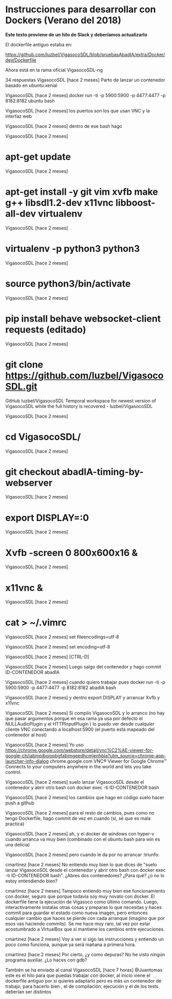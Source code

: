 # Instrucciones para desarrollar con Dockers (Verano del 2018)

**Este texto proviene de un hilo de Slack y deberíamos actualizarlo**

El dockerfile antiguo estaba en:

https://github.com/luzbel/VigasocoSDL/blob/pruebasAbadIA/extra/Docker/dev/Dockerfile 

Ahora está en la rama oficial VigasocoSDL-ng


34 respuestas
VigasocoSDL [hace 2 meses]
Parto de lanzar un contenedor basado en ubuntu:xenial


VigasocoSDL [hace 2 meses]
docker run -ti -p 5900:5900 -p 4477:4477 -p 8182:8182 ubuntu bash


VigasocoSDL [hace 2 meses]
los puertos son los que usan VNC y la interfaz web

VigasocoSDL [hace 2 meses]
dentro de ese bash hago


VigasocoSDL [hace 2 meses]
# apt-get update


VigasocoSDL [hace 2 meses]
# apt-get install -y git vim xvfb make g++ libsdl1.2-dev x11vnc libboost-all-dev virtualenv


VigasocoSDL [hace 2 meses]
# virtualenv -p python3 python3


VigasocoSDL [hace 2 meses]
# source python3/bin/activate


VigasocoSDL [hace 2 meses]
# pip install behave websocket-client requests (editado)


VigasocoSDL [hace 2 meses]
# git clone https://github.com/luzbel/VigasocoSDL.git
GitHub
luzbel/VigasocoSDL
Temporal workspace for newest version of VigasocoSDL while the full history is recovered - luzbel/VigasocoSDL
 


VigasocoSDL [hace 2 meses]
# cd VigasocoSDL/


VigasocoSDL [hace 2 meses]
# git checkout abadIA-timing-by-webserver


VigasocoSDL [hace 2 meses]
# export DISPLAY=:0


VigasocoSDL [hace 2 meses]
# Xvfb -screen 0 800x600x16 &


VigasocoSDL [hace 2 meses]
# x11vnc &


VigasocoSDL [hace 2 meses]
# cat > ~/.vimrc


VigasocoSDL [hace 2 meses]
set fileencodings=utf-8


VigasocoSDL [hace 2 meses]
set encoding=utf-8


VigasocoSDL [hace 2 meses]
[CTRL-D]

VigasocoSDL [hace 2 meses]
Luego salgo del contenedor y hago commit ID-CONTENEDOR abadIA


VigasocoSDL [hace 2 meses]
cuando quiero trabajar pues docker run -ti -p 5900:5900 -p 4477:4477 -p 8182:8182 abadIA bash


VigasocoSDL [hace 2 meses]
y dentro export DISPLAY y arrancar Xvfb y x11vnc

VigasocoSDL [hace 2 meses]
Si compilo VigasocoSDL y lo arranco (no hay que pasar argumentos porque en esa rama ya usa por defecto el NULLAudioPlugin y el HTTPInputPlugin ) lo puedo ver desde cualquier cliente VNC conectando a localhost:5900 (el puerto está mapeado del contenedor al host)

VigasocoSDL [hace 2 meses]
Yo uso https://chrome.google.com/webstore/detail/vnc%C2%AE-viewer-for-google-ch/iabmpiboiopbgfabjmgeedhcmjenhbla?utm_source=chrome-app-launcher-info-dialog
chrome.google.com
VNC® Viewer for Google Chrome™
Connects to your computers anywhere in the world and lets you take control.
 


VigasocoSDL [hace 2 meses]
suelo lanzar VigasocoSDL desde el contenedor y abrir otro bash con docker exec -ti ID-CONTENEDOR bash


VigasocoSDL [hace 2 meses]
los cambios que hago en código suelo hacer push a github


VigasocoSDL [hace 2 meses]
para el resto de cambios, pues como no tengo Dockerfile, hago commit de vez en cuando (si, sé que es mala practica)

VigasocoSDL [hace 2 meses]
ah, y el docker de windows con hyper-v cuando arranca va muy bien (combinado con el ubuntu bash para win es una delicia)

VigasocoSDL [hace 2 meses]
pero cuando le da por no arrancar :triunfo:

cmartinez [hace 2 meses]
No entiendo muy bien lo que dices de "suelo lanzar VigasocoSDL desde el contenedor y abrir otro bash con docker exec -ti ID-CONTENEDOR bash". ¿Abres dos contenedores? ¿Para qué? ¿o no lo estoy entendiendo bien?


cmartinez [hace 2 meses]
Tampoco entiendo muy bien ese funcionamiento con docker, seguro que porque todavía soy muy novato con docker. El dockerfile tiene la ejecución de Vigasoco como último comando. Luego, interactivamente instalas otras cosas y preparas lo que necesitas y haces commit para guardar el estado como nueva imagen, pero entonces cualquier cambio que haces se pierde con cada arranque (imagino que por esos vas haciendo commits). Se me hace muy raro, tal vez por estar acostumbrado a VirtualBox que si mantiene los cambios entre ejecuciones.


cmartinez [hace 2 meses]
Voy a ver si sigo las instrucciones y entiendo un poco como funciona, aunque ya será mañana a primera hora.


cmartinez [hace 2 meses]
Por cierto, ¿y como depuras? No he visto ningún programa auxiliar. ¿Lo haces con gdb?


También se ha enviado al canal
VigasocoSDL [hace 7 horas]
@Juantomas  este es el hilo para que puedas trabajar con docker, al inicio viene el dockerfile antiguo por si quieres adaptarlo
pero es más un contenedor de trabajo, para hacerlo bien , el de compilación, ejecución y el de los tests deberían ser distintos
